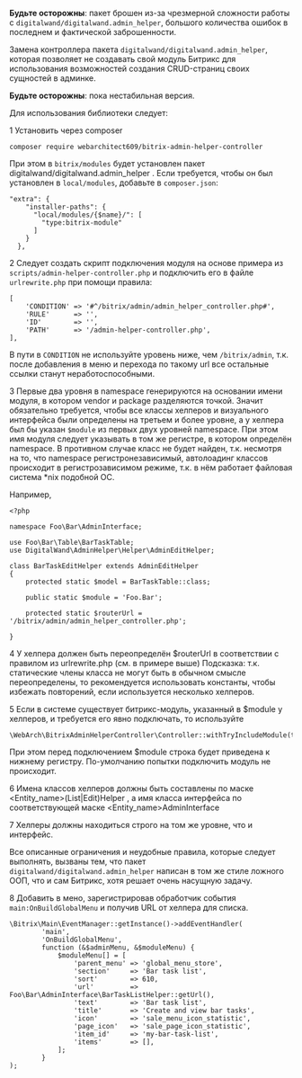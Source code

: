 **Будьте осторожны**: пакет брошен из-за чрезмерной сложности работы с `digitalwand/digitalwand.admin_helper`, большого 
количества ошибок в последнем и фактической заброшенности. 

Замена контроллера пакета `digitalwand/digitalwand.admin_helper`, которая позволяет не создавать свой модуль Битрикс 
для использования возможностей создания CRUD-страниц своих сущностей в админке.  

**Будьте осторожны**: пока нестабильная версия.

Для использования библиотеки следует: 

1 Установить через composer

```
composer require webarchitect609/bitrix-admin-helper-controller
```

При этом в `bitrix/modules` будет установлен пакет digitalwand/digitalwand.admin_helper . Если требуется, чтобы он был 
установлен в `local/modules`, добавьте в `composer.json`:

```
"extra": {
    "installer-paths": {
      "local/modules/{$name}/": [
        "type:bitrix-module"
      ]
    }
  },
```

2 Следует создать скрипт подключения модуля на основе примера из `scripts/admin-helper-controller.php` и подключить его 
в файле `urlrewrite.php` при помощи правила: 

```
[
    'CONDITION' => '#^/bitrix/admin/admin_helper_controller.php#',
    'RULE'      => '',
    'ID'        => '',
    'PATH'      => '/admin-helper-controller.php',
],
```

В пути в `CONDITION` не используйте уровень ниже, чем `/bitrix/admin`, т.к. после добавления в меню и перехода по такому 
url все остальные ссылки станут неработоспособными.  


3 Первые два уровня в namespace генерируются на основании имени модуля, в котором vendor и package разделяются точкой. 
Значит обязательно требуется, чтобы все классы хелперов и визуального интерфейса были определены на третьем и более 
уровне, а у хелпера был бы указан `$module` из первых двух уровней namespace. При этом имя модуля следует указывать в 
том же регистре, в котором определён namespace. В противном случае класс не будет найден, т.к. несмотря на то, что 
namespace регистронезависимый, автолоадинг классов происходит в регистрозависимом режиме, т.к. в нём работает файловая 
система *nix подобной ОС. 

Например, 

```
<?php

namespace Foo\Bar\AdminInterface;

use Foo\Bar\Table\BarTaskTable;
use DigitalWand\AdminHelper\Helper\AdminEditHelper;

class BarTaskEditHelper extends AdminEditHelper
{
    protected static $model = BarTaskTable::class;

    public static $module = 'Foo.Bar';

    protected static $routerUrl = '/bitrix/admin/admin_helper_controller.php';

}
```


4 У хелпера должен быть переопределён $routerUrl в соответствии с правилом из urlrewrite.php  (см. в примере выше) 
Подсказка: т.к. статические члены класса не могут быть в обычном смысле переопределены, то рекомендуется использовать 
константы, чтобы избежать повторений, если используется несколько хелперов. 

5 Если в системе существует битрикс-модуль, указанный в $module у хелперов, и требуется его явно подключать, то 
используйте 

```
\WebArch\BitrixAdminHelperController\Controller::withTryIncludeModule(true)
```

При этом перед подключением $module строка будет приведена к нижнему регистру. По-умолчанию попытки подключить модуль 
не происходит. 


6 Имена классов хелперов должны быть составлены по маске <Entity_name>(List|Edit)Helper , а имя класса интерфейса по 
соответствующей маске <Entity_name>AdminInterface

7 Хелперы должны находиться строго на том же уровне, что и интерфейс.

Все описанные ограничения и неудобные правила, которые следует выполнять, вызваны тем, что пакет 
`digitalwand/digitalwand.admin_helper` написан в том же стиле ложного ООП, что и сам Битрикс, хотя решает очень насущную 
задачу.  

8 Добавить в мено, зарегистрировав обработчик события `main:OnBuildGlobalMenu` и получив URL от хелпера для списка.  

```
\Bitrix\Main\EventManager::getInstance()->addEventHandler(
        'main',
        'OnBuildGlobalMenu',
        function (&$adminMenu, &$moduleMenu) {
            $moduleMenu[] = [
                'parent_menu' => 'global_menu_store',
                'section'     => 'Bar task list',
                'sort'        => 610,
                'url'         => Foo\Bar\AdminInterface\BarTaskListHelper::getUrl(),
                'text'        => 'Bar task list',
                'title'       => 'Create and view bar tasks',
                'icon'        => 'sale_menu_icon_statistic',
                'page_icon'   => 'sale_page_icon_statistic',
                'item_id'     => 'my-bar-task-list',
                'items'       => [],
            ];
        }
);
```
 

